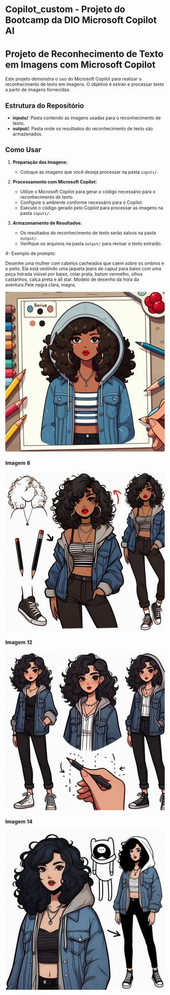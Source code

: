 # Copilot_custom - Projeto do Bootcamp  da DIO Microsoft Copilot AI
# Projeto de Reconhecimento de Texto em Imagens com Microsoft Copilot

Este projeto demonstra o uso do Microsoft Copilot para realizar o reconhecimento de texto em imagens. O objetivo é extrair e processar texto a partir de imagens fornecidas.

## Estrutura do Repositório

- **inputs/**: Pasta contendo as imagens usadas para o reconhecimento de texto.
- **output/**: Pasta onde os resultados do reconhecimento de texto são armazenados.

## Como Usar

1. **Preparação das Imagens:**
   - Coloque as imagens que você deseja processar na pasta `inputs/`.

2. **Processamento com Microsoft Copilot:**
   - Utilize o Microsoft Copilot para gerar o código necessário para o reconhecimento de texto.
   - Configure o ambiente conforme necessário para o Copilot.
   - Execute o código gerado pelo Copilot para processar as imagens na pasta `inputs/`.

3. **Armazenamento de Resultados:**
   - Os resultados do reconhecimento de texto serão salvos na pasta `output/`.
   - Verifique os arquivos na pasta `output/` para revisar o texto extraído.


4- Exemplo de prompts:

Desenhe uma mulher   com cabelos cacheados que caem sobre os ombros e o peito. Ela está vestindo uma jaqueta jeans de capuz para baixo  com uma peça listrada visível por baixo, colar prata, batom vermelho, olhos castanhos, calça preta e all star. Modelo de desenho da hora da aventura.Pele negra clara, magra.

![Imagem 5](output/5.jpg)

### Imagem 8
![Imagem 8](output/8.jpg)

### Imagem 12
![Imagem 12](output/12.jpg)

### Imagem 14
![Imagem 14](output/14.jpg)
